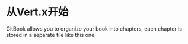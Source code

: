 # 从Vert.x开始

GitBook allows you to organize your book into chapters, each chapter is stored in a separate file like this one.
